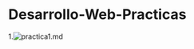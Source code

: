 # Desarrollo-Web-Practicas
1.![practica1.md]("https://github.com/MATMaucio/Desarrollo-Web-Practicas/blob/main/practica1.md")
